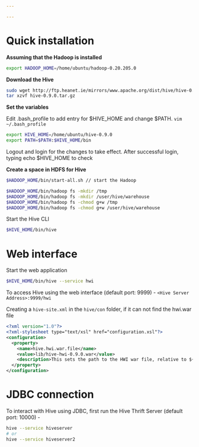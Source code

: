 ```yaml
---

---
```

# Quick installation #

**Assuming that the Hadoop is installed**
```bash
export HADOOP_HOME=/home/ubuntu/hadoop-0.20.205.0
```

**Download the Hive**
```bash
sudo wget http://ftp.heanet.ie/mirrors/www.apache.org/dist/hive/hive-0.9.0/hive-0.9.0.tar.gz
tar xzvf hive-0.9.0.tar.gz
```

**Set the variables**

Edit .bash\_profile to add entry for $HIVE\_HOME and change $PATH.
`vim ~/.bash_profile`

```bash
export HIVE_HOME=/home/ubuntu/hive-0.9.0
export PATH=$PATH:$HIVE_HOME/bin
```
Logout and login for the changes to take effect.
After successful login, typing echo $HIVE\_HOME to check

**Create a space in HDFS for Hive**

```bash
$HADOOP_HOME/bin/start-all.sh // start the Hadoop

$HADOOP_HOME/bin/hadoop fs -mkdir /tmp
$HADOOP_HOME/bin/hadoop fs -mkdir /user/hive/warehouse
$HADOOP_HOME/bin/hadoop fs -chmod g+w /tmp
$HADOOP_HOME/bin/hadoop fs -chmod g+w /user/hive/warehouse
```

Start the Hive CLI

```bash
$HIVE_HOME/bin/hive
```

# Web interface #

Start the web application

```bash
$HIVE_HOME/bin/hive --service hwi
```
To access Hive using the web interface (default port: 9999) - `<Hive Server Address>:9999/hwi`

Creating a `hive-site.xml` in the `hive/con` folder, if it can not find the hwi.war file

```xml
<?xml version="1.0"?>
<?xml-stylesheet type="text/xsl" href="configuration.xsl"?>
<configuration>
  <property>
    <name>hive.hwi.war.file</name>
    <value>lib/hive-hwi-0.9.0.war</value>
    <description>This sets the path to the HWI war file, relative to ${HIVE_HOME}. </description>
  </property>
</configuration>
```

# JDBC connection #

To interact with Hive using JDBC, first run the Hive Thrift Server (default port: 10000) -

```bash
hive --service hiveserver
# or 
hive --service hiveserver2
```